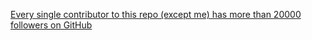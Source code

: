 [Every single contributor to this repo (except me) has more than 20000 followers on GitHub](https://github.com/donno2048/20000-followers-plus/commits/master)
